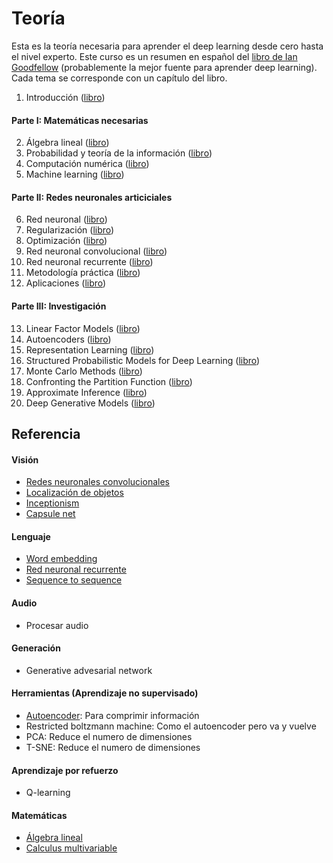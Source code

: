 # Teoría

Esta es la teoría necesaria para aprender el deep learning desde cero hasta el nivel experto. Este curso es un resumen en español del [libro de Ian Goodfellow](http://www.deeplearningbook.org/) (probablemente la mejor fuente para aprender deep learning). Cada tema se corresponde con un capítulo del libro.

1. Introducción ([libro](http://www.deeplearningbook.org/contents/intro.html))

#### Parte I: Matemáticas necesarias
2. Álgebra lineal ([libro](http://www.deeplearningbook.org/contents/linear_algebra.html))
3. Probabilidad y teoría de la información ([libro](http://www.deeplearningbook.org/contents/prob.html))
4. Computación numérica ([libro](http://www.deeplearningbook.org/contents/numerical.html))
5. Machine learning ([libro](http://www.deeplearningbook.org/contents/ml.html))

#### Parte II: Redes neuronales articiciales
6. Red neuronal ([libro](http://www.deeplearningbook.org/contents/mlp.html))
7. Regularización ([libro](http://www.deeplearningbook.org/contents/regularization.html))
8. Optimización ([libro](http://www.deeplearningbook.org/contents/optimization.html))
9. Red neuronal convolucional ([libro](http://www.deeplearningbook.org/contents/convnets.html))
10. Red neuronal recurrente ([libro](http://www.deeplearningbook.org/contents/rnn.html))
11. Metodología práctica ([libro](http://www.deeplearningbook.org/contents/guidelines.html))
12. Aplicaciones ([libro](http://www.deeplearningbook.org/contents/applications.html))

#### Parte III: Investigación
13. Linear Factor Models ([libro](http://www.deeplearningbook.org/contents/linear_factors.html))
14. Autoencoders ([libro](http://www.deeplearningbook.org/contents/autoencoders.html))
15. Representation Learning ([libro](http://www.deeplearningbook.org/contents/representation.html))
16. Structured Probabilistic Models for Deep Learning ([libro](http://www.deeplearningbook.org/contents/graphical_models.html))
17. Monte Carlo Methods ([libro](http://www.deeplearningbook.org/contents/monte_carlo.html))
18. Confronting the Partition Function ([libro](http://www.deeplearningbook.org/contents/partition.html))
19. Approximate Inference ([libro](http://www.deeplearningbook.org/contents/inference.html))
20. Deep Generative Models ([libro](http://www.deeplearningbook.org/contents/generative_models.html))

## Referencia

#### Visión
* [Redes neuronales convolucionales](/teoría/modelos/cnn.md)
* [Localización de objetos](/teoría/modelos/cnn.md)
* [Inceptionism](/teoría/modelos/Inceptionism.md)
* [Capsule net](/teoría/modelos/capsule.md)

#### Lenguaje
* [Word embedding](/teoría/modelos/embedding.md)
* [Red neuronal recurrente](/teoría/modelos/rnn.md)
* [Sequence to sequence](/teoría/modelos/seq2seq.md)

#### Audio
* Procesar audio

#### Generación
* Generative advesarial network

#### Herramientas (Aprendizaje no supervisado)

* [Autoencoder](/teoría/modelos/autoencoder.md): Para comprimir información
* Restricted boltzmann machine: Como el autoencoder pero va y vuelve
* PCA: Reduce el numero de dimensiones
* T-SNE: Reduce el numero de dimensiones

#### Aprendizaje por refuerzo
* Q-learning

#### Matemáticas

* [Álgebra lineal](https://www.khanacademy.org/math/linear-algebra)
* [Calculus multivariable](https://www.khanacademy.org/math/multivariable-calculus)
